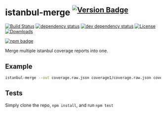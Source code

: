 # istanbul-merge <sup>[![Version Badge][2]][1]</sup>

[![Build Status][3]][4]
[![dependency status][5]][6]
[![dev dependency status][7]][8]
[![License][license-image]][license-url]
[![Downloads][downloads-image]][downloads-url]

[![npm badge][11]][1]

Merge multiple istanbul coverage reports into one.

## Example

```sh
istanbul-merge --out coverage.raw.json coverage1/coverage.raw.json coverage2/coverage.raw.json
```

## Tests
Simply clone the repo, `npm install`, and run `npm test`

[1]: https://npmjs.org/package/istanbul-merge
[2]: http://versionbadg.es/ljharb/istanbul-merge.svg
[3]: https://travis-ci.org/ljharb/istanbul-merge.svg
[4]: https://travis-ci.org/ljharb/istanbul-merge
[5]: https://david-dm.org/ljharb/istanbul-merge.svg
[6]: https://david-dm.org/ljharb/istanbul-merge
[7]: https://david-dm.org/ljharb/istanbul-merge/dev-status.svg
[8]: https://david-dm.org/ljharb/istanbul-merge#info=devDependencies
[11]: https://nodei.co/npm/istanbul-merge.png?downloads=true&stars=true
[license-image]: http://img.shields.io/npm/l/istanbul-merge.svg
[license-url]: LICENSE
[downloads-image]: http://img.shields.io/npm/dm/istanbul-merge.svg
[downloads-url]: http://npm-stat.com/charts.html?package=istanbul-merge
